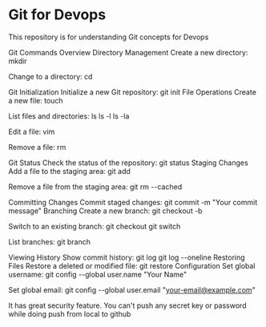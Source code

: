 # Git for Devops

This repository is for understanding Git concepts for Devops


Git Commands Overview
Directory Management
Create a new directory:
mkdir <directory-name>

Change to a directory:
cd <directory-name>

Git Initialization
Initialize a new Git repository:
git init
File Operations
Create a new file:
touch <file-name>

List files and directories:
ls
ls -l
ls -la

Edit a file:
vim <file-name>

Remove a file:
rm <file-name>

Git Status
Check the status of the repository:
git status
Staging Changes
Add a file to the staging area:
git add <file-name>

Remove a file from the staging area:
git rm --cached <file-name>

Committing Changes
Commit staged changes:
git commit -m "Your commit message"
Branching
Create a new branch:
git checkout -b <branch-name>

Switch to an existing branch:
git checkout <branch-name>
git switch <branch-name>

List branches:
git branch

Viewing History
Show commit history:
git log
git log --oneline
Restoring Files
Restore a deleted or modified file:
git restore <file-name>
Configuration
Set global username:
git config --global user.name "Your Name"

Set global email:
git config --global user.email "your-email@example.com"

It has great security feature. You can't push any secret key or password while doing push from local to github
